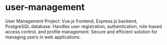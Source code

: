 # user-management
User Management Project: Vue.js frontend, Express.js backend, PostgreSQL database. Handles user registration, authentication, role-based access control, and profile management. Secure and efficient solution for managing users in web applications.
